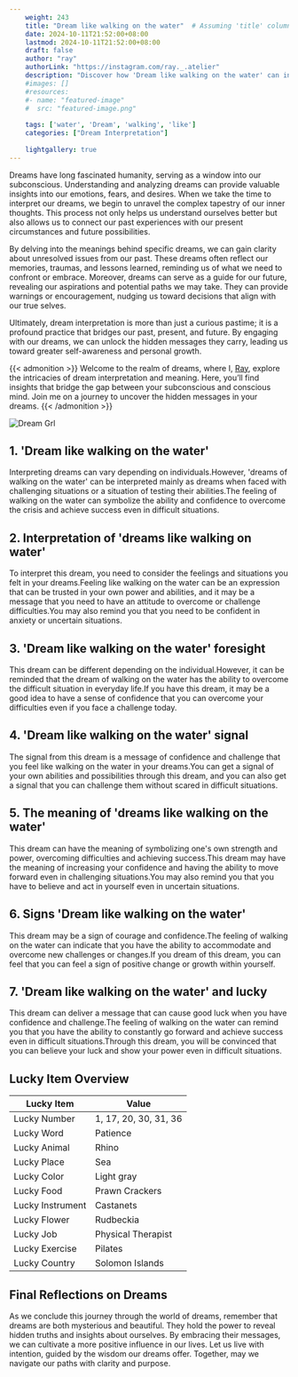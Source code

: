 ```yaml
---
    weight: 243
    title: "Dream like walking on the water"  # Assuming 'title' column exists
    date: 2024-10-11T21:52:00+08:00
    lastmod: 2024-10-11T21:52:00+08:00
    draft: false
    author: "ray"
    authorLink: "https://instagram.com/ray._.atelier"
    description: "Discover how 'Dream like walking on the water' can interpret your future and uncover its significant meanings in your life."
    #images: []
    #resources:
    #- name: "featured-image"
    #  src: "featured-image.png"
    
    tags: ['water', 'Dream', 'walking', 'like']
    categories: ["Dream Interpretation"]
    
    lightgallery: true
---
```

    
Dreams have long fascinated humanity, serving as a window into our subconscious. Understanding and analyzing dreams can provide valuable insights into our emotions, fears, and desires. When we take the time to interpret our dreams, we begin to unravel the complex tapestry of our inner thoughts. This process not only helps us understand ourselves better but also allows us to connect our past experiences with our present circumstances and future possibilities.

By delving into the meanings behind specific dreams, we can gain clarity about unresolved issues from our past. These dreams often reflect our memories, traumas, and lessons learned, reminding us of what we need to confront or embrace. Moreover, dreams can serve as a guide for our future, revealing our aspirations and potential paths we may take. They can provide warnings or encouragement, nudging us toward decisions that align with our true selves.

Ultimately, dream interpretation is more than just a curious pastime; it is a profound practice that bridges our past, present, and future. By engaging with our dreams, we can unlock the hidden messages they carry, leading us toward greater self-awareness and personal growth.

{{< admonition >}}
Welcome to the realm of dreams, where I, [Ray](https://instagram.com/ray._.atelier), explore the intricacies of dream interpretation and meaning. Here, you’ll find insights that bridge the gap between your subconscious and conscious mind. Join me on a journey to uncover the hidden messages in your dreams.
{{< /admonition >}}

![Dream Grl](https://cdn.pixabay.com/photo/2017/11/02/03/35/gothic-2910057_1280.jpg "Dream Grl")

## 1. 'Dream like walking on the water'
Interpreting dreams can vary depending on individuals.However, 'dreams of walking on the water' can be interpreted mainly as dreams when faced with challenging situations or a situation of testing their abilities.The feeling of walking on the water can symbolize the ability and confidence to overcome the crisis and achieve success even in difficult situations.

## 2. Interpretation of 'dreams like walking on water'
To interpret this dream, you need to consider the feelings and situations you felt in your dreams.Feeling like walking on the water can be an expression that can be trusted in your own power and abilities, and it may be a message that you need to have an attitude to overcome or challenge difficulties.You may also remind you that you need to be confident in anxiety or uncertain situations.

## 3. 'Dream like walking on the water' foresight
This dream can be different depending on the individual.However, it can be reminded that the dream of walking on the water has the ability to overcome the difficult situation in everyday life.If you have this dream, it may be a good idea to have a sense of confidence that you can overcome your difficulties even if you face a challenge today.

## 4. 'Dream like walking on the water' signal
The signal from this dream is a message of confidence and challenge that you feel like walking on the water in your dreams.You can get a signal of your own abilities and possibilities through this dream, and you can also get a signal that you can challenge them without scared in difficult situations.

## 5. The meaning of 'dreams like walking on the water'
This dream can have the meaning of symbolizing one's own strength and power, overcoming difficulties and achieving success.This dream may have the meaning of increasing your confidence and having the ability to move forward even in challenging situations.You may also remind you that you have to believe and act in yourself even in uncertain situations.

## 6. Signs 'Dream like walking on the water'
This dream may be a sign of courage and confidence.The feeling of walking on the water can indicate that you have the ability to accommodate and overcome new challenges or changes.If you dream of this dream, you can feel that you can feel a sign of positive change or growth within yourself.

## 7. 'Dream like walking on the water' and lucky
This dream can deliver a message that can cause good luck when you have confidence and challenge.The feeling of walking on the water can remind you that you have the ability to constantly go forward and achieve success even in difficult situations.Through this dream, you will be convinced that you can believe your luck and show your power even in difficult situations.

## Lucky Item Overview
| Lucky Item          | Value              |
|---------------|--------------------|
| Lucky Number        | 1, 17, 20, 30, 31, 36  |
| Lucky Word          | Patience |
| Lucky Animal        | Rhino |
| Lucky Place         | Sea     |
| Lucky Color         | Light gray     |
| Lucky Food          | Prawn Crackers      |
| Lucky Instrument    | Castanets |
| Lucky Flower        | Rudbeckia    |
| Lucky Job           | Physical Therapist       |
| Lucky Exercise      | Pilates  |
| Lucky Country       | Solomon Islands    |


##  Final Reflections on Dreams

As we conclude this journey through the world of dreams, remember that dreams are both mysterious and beautiful. They hold the power to reveal hidden truths and insights about ourselves. By embracing their messages, we can cultivate a more positive influence in our lives. Let us live with intention, guided by the wisdom our dreams offer. Together, may we navigate our paths with clarity and purpose.
